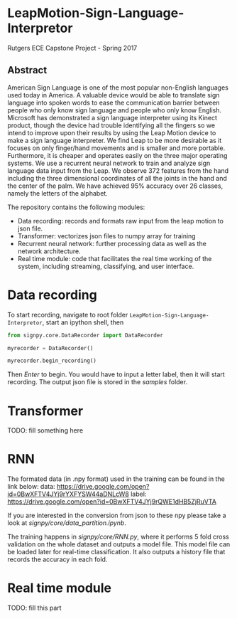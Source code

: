 # LeapMotion-Sign-Language-Interpretor
Rutgers ECE Capstone Project - Spring 2017
## Abstract
American Sign Language is one of the most popular non-English languages used today in America. A valuable device would be able to translate sign language into spoken words to ease the communication barrier between people who only know sign language and people who only know English. Microsoft has demonstrated a sign language interpreter using its Kinect product, though the device had trouble identifying all the fingers so we intend to improve upon their results by using the Leap Motion device to make a sign language interpreter. We find Leap to be more desirable as it focuses on only finger/hand movements and is smaller and more portable. Furthermore, it is cheaper and operates easily on the three major operating systems. We use a recurrent neural network to train and analyze sign language data input from the Leap. We observe 372 features from the hand including the three dimensional coordinates of all the joints in the hand and the center of the palm. We have achieved 95\% accuracy over 26 classes, namely the letters of the alphabet.

The repository contains the following modules:
  * Data recording: records and formats raw input from the leap motion to json file.
  * Transformer: vectorizes json files to numpy array for training
  * Recurrent neural network: further processing data as well as the network architecture.
  * Real time module: code that facilitates the real time working of the system, including streaming, classifying, and user interface.

# Data recording
To start recording, navigate to root folder `LeapMotion-Sign-Language-Interpretor`, start an ipython shell, then

```python
from signpy.core.DataRecorder import DataRecorder

myrecorder = DataRecorder()

myrecorder.begin_recording()
```

Then *Enter* to begin. You would have to input a letter label, then it will start recording. The output json file is stored in the *samples* folder.

# Transformer
TODO: fill something here

# RNN
The formated data (in .npy format) used in the training can be found in the link below:
data: https://drive.google.com/open?id=0BwXFTV4JYj9rYXFYSW44aDNLcW8
label: https://drive.google.com/open?id=0BwXFTV4JYj9rQWE1dHB5ZjRuVTA

If you are interested in the conversion from json to these npy please take a look at *signpy/core/data_partition.ipynb*.

The training happens in *signpy/core/RNN.py*, where it performs 5 fold cross validation on the whole dataset and outputs a model file. This model file can be loaded later for real-time classification. It also outputs a history file that records the accuracy in each fold.

# Real time module
TODO: fill this part
